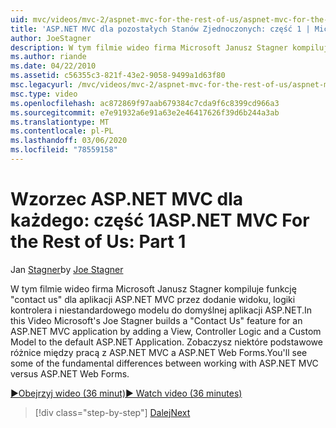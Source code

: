 ```yaml
---
uid: mvc/videos/mvc-2/aspnet-mvc-for-the-rest-of-us/aspnet-mvc-for-the-rest-of-us-part-1
title: 'ASP.NET MVC dla pozostałych Stanów Zjednoczonych: część 1 | Microsoft Docs'
author: JoeStagner
description: W tym filmie wideo firma Microsoft Janusz Stagner kompiluje funkcję "contact us" dla aplikacji ASP.NET MVC przez dodanie widoku, logiki kontrolera i modelu niestandardowego do t...
ms.author: riande
ms.date: 04/22/2010
ms.assetid: c56355c3-821f-43e2-9058-9499a1d63f80
msc.legacyurl: /mvc/videos/mvc-2/aspnet-mvc-for-the-rest-of-us/aspnet-mvc-for-the-rest-of-us-part-1
msc.type: video
ms.openlocfilehash: ac872869f97aab679384c7cda9f6c8399cd966a3
ms.sourcegitcommit: e7e91932a6e91a63e2e46417626f39d6b244a3ab
ms.translationtype: MT
ms.contentlocale: pl-PL
ms.lasthandoff: 03/06/2020
ms.locfileid: "78559158"
---
```

# <a name="aspnet-mvc-for-the-rest-of-us-part-1"></a><span data-ttu-id="c5bfc-103">Wzorzec ASP.NET MVC dla każdego: część 1</span><span class="sxs-lookup"><span data-stu-id="c5bfc-103">ASP.NET MVC For the Rest of Us: Part 1</span></span>

<span data-ttu-id="c5bfc-104">Jan [Stagner](https://github.com/JoeStagner)</span><span class="sxs-lookup"><span data-stu-id="c5bfc-104">by [Joe Stagner](https://github.com/JoeStagner)</span></span>

<span data-ttu-id="c5bfc-105">W tym filmie wideo firma Microsoft Janusz Stagner kompiluje funkcję "contact us" dla aplikacji ASP.NET MVC przez dodanie widoku, logiki kontrolera i niestandardowego modelu do domyślnej aplikacji ASP.NET.</span><span class="sxs-lookup"><span data-stu-id="c5bfc-105">In this Video Microsoft's Joe Stagner builds a "Contact Us" feature for an ASP.NET MVC application by adding a View, Controller Logic and a Custom Model to the default ASP.NET Application.</span></span> <span data-ttu-id="c5bfc-106">Zobaczysz niektóre podstawowe różnice między pracą z ASP.NET MVC a ASP.NET Web Forms.</span><span class="sxs-lookup"><span data-stu-id="c5bfc-106">You'll see some of the fundamental differences between working with ASP.NET MVC versus ASP.NET Web Forms.</span></span>

[<span data-ttu-id="c5bfc-107">&#9654;Obejrzyj wideo (36 minut)</span><span class="sxs-lookup"><span data-stu-id="c5bfc-107">&#9654; Watch video (36 minutes)</span></span>](https://channel9.msdn.com/Blogs/ASP-NET-Site-Videos/aspnet-mvc-for-the-rest-of-us-part-1)

> [!div class="step-by-step"]
> [<span data-ttu-id="c5bfc-108">Dalej</span><span class="sxs-lookup"><span data-stu-id="c5bfc-108">Next</span></span>](aspnet-mvc-for-the-rest-of-us-part-2.md)

